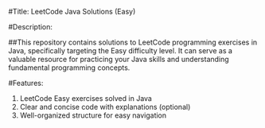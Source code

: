 #Title: LeetCode Java Solutions (Easy)

#Description:

##This repository contains solutions to LeetCode programming exercises in Java, specifically targeting the Easy difficulty level. It can serve as a valuable resource for practicing your Java skills and understanding fundamental programming concepts.

#Features:

1. LeetCode Easy exercises solved in Java
2. Clear and concise code with explanations (optional)
3. Well-organized structure for easy navigation
